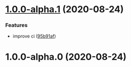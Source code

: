 # [1.0.0-alpha.1](https://github.com/Johnhhorton/clivate/compare/v1.0.0-alpha.0...v1.0.0-alpha.1) (2020-08-24)


### Features

* improve ci ([95b91af](https://github.com/Johnhhorton/clivate/commit/95b91af1c36609360557577eebd023798148cf91))



# 1.0.0-alpha.0 (2020-08-24)



